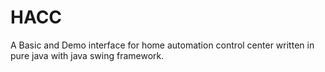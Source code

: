 # HACC
A Basic and Demo interface for home automation control center written in pure java with java swing framework.
